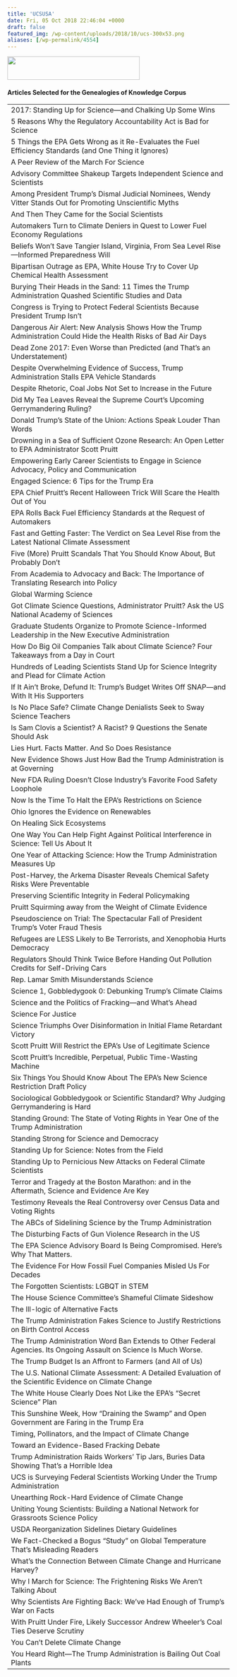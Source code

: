 ```yaml
---
title: 'UCSUSA'
date: Fri, 05 Oct 2018 22:46:04 +0000
draft: false
featured_img: /wp-content/uploads/2018/10/ucs-300x53.png
aliases: [/wp-permalink/4554]
---
```


<div class="entry-post"><img class="size-medium wp-image-4555 aligncenter" src="/wp-content/uploads/2018/10/ucs-300x53.png" alt="" width="300" height="53" />
<h4>Articles Selected for the Genealogies of Knowledge Corpus</h4>
<table width="556">
<tbody>
<tr>
<td width="556">2017: Standing Up for Science—and Chalking Up Some Wins</td>
</tr>
<tr>
<td width="556">5 Reasons Why the Regulatory Accountability Act is Bad for Science</td>
</tr>
<tr>
<td width="556">5 Things the EPA Gets Wrong as it Re-Evaluates the Fuel Efficiency Standards (and One Thing it Ignores)</td>
</tr>
<tr>
<td width="556">A Peer Review of the March For Science</td>
</tr>
<tr>
<td width="556">Advisory Committee Shakeup Targets Independent Science and Scientists</td>
</tr>
<tr>
<td width="556">Among President Trump’s Dismal Judicial Nominees, Wendy Vitter Stands Out for Promoting Unscientific Myths</td>
</tr>
<tr>
<td width="556">And Then They Came for the Social Scientists</td>
</tr>
<tr>
<td width="556">Automakers Turn to Climate Deniers in Quest to Lower Fuel Economy Regulations</td>
</tr>
<tr>
<td width="556">Beliefs Won’t Save Tangier Island, Virginia, From Sea Level Rise—Informed Preparedness Will</td>
</tr>
<tr>
<td width="556">Bipartisan Outrage as EPA, White House Try to Cover Up Chemical Health Assessment</td>
</tr>
<tr>
<td width="556">Burying Their Heads in the Sand: 11 Times the Trump Administration Quashed Scientific Studies and Data</td>
</tr>
<tr>
<td width="556">Congress is Trying to Protect Federal Scientists Because President Trump Isn’t</td>
</tr>
<tr>
<td width="556">Dangerous Air Alert: New Analysis Shows How the Trump Administration Could Hide the Health Risks of Bad Air Days</td>
</tr>
<tr>
<td width="556">Dead Zone 2017: Even Worse than Predicted (and That’s an Understatement)</td>
</tr>
<tr>
<td width="556">Despite Overwhelming Evidence of Success, Trump Administration Stalls EPA Vehicle Standards</td>
</tr>
<tr>
<td width="556">Despite Rhetoric, Coal Jobs Not Set to Increase in the Future</td>
</tr>
<tr>
<td width="556">Did My Tea Leaves Reveal the Supreme Court’s Upcoming Gerrymandering Ruling?</td>
</tr>
<tr>
<td width="556">Donald Trump’s State of the Union: Actions Speak Louder Than Words</td>
</tr>
<tr>
<td width="556">Drowning in a Sea of Sufficient Ozone Research: An Open Letter to EPA Administrator Scott Pruitt</td>
</tr>
<tr>
<td width="556">Empowering Early Career Scientists to Engage in Science Advocacy, Policy and Communication</td>
</tr>
<tr>
<td width="556">Engaged Science: 6 Tips for the Trump Era</td>
</tr>
<tr>
<td width="556">EPA Chief Pruitt’s Recent Halloween Trick Will Scare the Health Out of You</td>
</tr>
<tr>
<td width="556">EPA Rolls Back Fuel Efficiency Standards at the Request of Automakers</td>
</tr>
<tr>
<td width="556">Fast and Getting Faster: The Verdict on Sea Level Rise from the Latest National Climate Assessment</td>
</tr>
<tr>
<td width="556">Five (More) Pruitt Scandals That You Should Know About, But Probably Don’t</td>
</tr>
<tr>
<td width="556">From Academia to Advocacy and Back: The Importance of Translating Research into Policy</td>
</tr>
<tr>
<td width="556">Global Warming Science</td>
</tr>
<tr>
<td width="556">Got Climate Science Questions, Administrator Pruitt? Ask the US National Academy of Sciences</td>
</tr>
<tr>
<td width="556">Graduate Students Organize to Promote Science-Informed Leadership in the New Executive Administration</td>
</tr>
<tr>
<td width="556">How Do Big Oil Companies Talk about Climate Science? Four Takeaways from a Day in Court</td>
</tr>
<tr>
<td width="556">Hundreds of Leading Scientists Stand Up for Science Integrity and Plead for Climate Action</td>
</tr>
<tr>
<td width="556">If It Ain’t Broke, Defund It: Trump’s Budget Writes Off SNAP—and With It His Supporters</td>
</tr>
<tr>
<td width="556">Is No Place Safe? Climate Change Denialists Seek to Sway Science Teachers</td>
</tr>
<tr>
<td width="556">Is Sam Clovis a Scientist? A Racist? 9 Questions the Senate Should Ask</td>
</tr>
<tr>
<td width="556">Lies Hurt. Facts Matter. And So Does Resistance</td>
</tr>
<tr>
<td width="556">New Evidence Shows Just How Bad the Trump Administration is at Governing</td>
</tr>
<tr>
<td width="556">New FDA Ruling Doesn’t Close Industry’s Favorite Food Safety Loophole</td>
</tr>
<tr>
<td width="556">Now Is the Time To Halt the EPA’s Restrictions on Science</td>
</tr>
<tr>
<td width="556">Ohio Ignores the Evidence on Renewables</td>
</tr>
<tr>
<td width="556">On Healing Sick Ecosystems</td>
</tr>
<tr>
<td width="556">One Way You Can Help Fight Against Political Interference in Science: Tell Us About It</td>
</tr>
<tr>
<td width="556">One Year of Attacking Science: How the Trump Administration Measures Up</td>
</tr>
<tr>
<td width="556">Post-Harvey, the Arkema Disaster Reveals Chemical Safety Risks Were Preventable</td>
</tr>
<tr>
<td width="556">Preserving Scientific Integrity in Federal Policymaking</td>
</tr>
<tr>
<td width="556">Pruitt Squirming away from the Weight of Climate Evidence</td>
</tr>
<tr>
<td width="556">Pseudoscience on Trial: The Spectacular Fall of President Trump’s Voter Fraud Thesis</td>
</tr>
<tr>
<td width="556">Refugees are LESS Likely to Be Terrorists, and Xenophobia Hurts Democracy</td>
</tr>
<tr>
<td width="556">Regulators Should Think Twice Before Handing Out Pollution Credits for Self-Driving Cars</td>
</tr>
<tr>
<td width="556">Rep. Lamar Smith Misunderstands Science</td>
</tr>
<tr>
<td width="556">Science 1, Gobbledygook 0: Debunking Trump’s Climate Claims</td>
</tr>
<tr>
<td width="556">Science and the Politics of Fracking—and What’s Ahead</td>
</tr>
<tr>
<td width="556">Science For Justice</td>
</tr>
<tr>
<td width="556">Science Triumphs Over Disinformation in Initial Flame Retardant Victory</td>
</tr>
<tr>
<td width="556">Scott Pruitt Will Restrict the EPA’s Use of Legitimate Science</td>
</tr>
<tr>
<td width="556">Scott Pruitt’s Incredible, Perpetual, Public Time-Wasting Machine</td>
</tr>
<tr>
<td width="556">Six Things You Should Know About The EPA’s New Science Restriction Draft Policy</td>
</tr>
<tr>
<td width="556">Sociological Gobbledygook or Scientific Standard? Why Judging Gerrymandering is Hard</td>
</tr>
<tr>
<td width="556">Standing Ground: The State of Voting Rights in Year One of the Trump Administration</td>
</tr>
<tr>
<td width="556">Standing Strong for Science and Democracy</td>
</tr>
<tr>
<td width="556">Standing Up for Science: Notes from the Field</td>
</tr>
<tr>
<td width="556">Standing Up to Pernicious New Attacks on Federal Climate Scientists</td>
</tr>
<tr>
<td width="556">Terror and Tragedy at the Boston Marathon: and in the Aftermath, Science and Evidence Are Key</td>
</tr>
<tr>
<td width="556">Testimony Reveals the Real Controversy over Census Data and Voting Rights</td>
</tr>
<tr>
<td width="556">The ABCs of Sidelining Science by the Trump Administration</td>
</tr>
<tr>
<td width="556">The Disturbing Facts of Gun Violence Research in the US</td>
</tr>
<tr>
<td width="556">The EPA Science Advisory Board Is Being Compromised. Here’s Why That Matters.</td>
</tr>
<tr>
<td width="556">The Evidence For How Fossil Fuel Companies Misled Us For Decades</td>
</tr>
<tr>
<td width="556">The Forgotten Scientists: LGBQT in STEM</td>
</tr>
<tr>
<td width="556">The House Science Committee’s Shameful Climate Sideshow</td>
</tr>
<tr>
<td width="556">The Ill-logic of Alternative Facts</td>
</tr>
<tr>
<td width="556">The Trump Administration Fakes Science to Justify Restrictions on Birth Control Access</td>
</tr>
<tr>
<td width="556">The Trump Administration Word Ban Extends to Other Federal Agencies. Its Ongoing Assault on Science Is Much Worse.</td>
</tr>
<tr>
<td width="556">The Trump Budget Is an Affront to Farmers (and All of Us)</td>
</tr>
<tr>
<td width="556">The U.S. National Climate Assessment: A Detailed Evaluation of the Scientific Evidence on Climate Change</td>
</tr>
<tr>
<td width="556">The White House Clearly Does Not Like the EPA’s “Secret Science” Plan</td>
</tr>
<tr>
<td width="556">This Sunshine Week, How “Draining the Swamp” and Open Government are Faring in the Trump Era</td>
</tr>
<tr>
<td width="556">Timing, Pollinators, and the Impact of Climate Change</td>
</tr>
<tr>
<td width="556">Toward an Evidence-Based Fracking Debate</td>
</tr>
<tr>
<td width="556">Trump Administration Raids Workers’ Tip Jars, Buries Data Showing That’s a Horrible Idea</td>
</tr>
<tr>
<td width="556">UCS is Surveying Federal Scientists Working Under the Trump Administration</td>
</tr>
<tr>
<td width="556">Unearthing Rock-Hard Evidence of Climate Change</td>
</tr>
<tr>
<td width="556">Uniting Young Scientists: Building a National Network for Grassroots Science Policy</td>
</tr>
<tr>
<td width="556">USDA Reorganization Sidelines Dietary Guidelines</td>
</tr>
<tr>
<td width="556">We Fact-Checked a Bogus “Study” on Global Temperature That’s Misleading Readers</td>
</tr>
<tr>
<td width="556">What’s the Connection Between Climate Change and Hurricane Harvey?</td>
</tr>
<tr>
<td width="556">Why I March for Science: The Frightening Risks We Aren’t Talking About</td>
</tr>
<tr>
<td width="556">Why Scientists Are Fighting Back: We’ve Had Enough of Trump’s War on Facts</td>
</tr>
<tr>
<td width="556">With Pruitt Under Fire, Likely Successor Andrew Wheeler’s Coal Ties Deserve Scrutiny</td>
</tr>
<tr>
<td width="556">You Can’t Delete Climate Change</td>
</tr>
<tr>
<td width="556">You Heard Right—The Trump Administration is Bailing Out Coal Plants</td>
</tr>
</tbody>
</table></div>